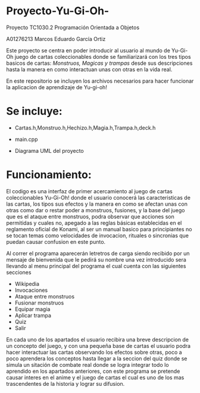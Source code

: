 # Proyecto-Yu-Gi-Oh-
Proyecto TC1030.2 Programación Orientada a Objetos

A01276213 Marcos Eduardo García Ortiz

Este proyecto se centra en poder introducir al usuario al mundo de Yu-Gi-Oh juego de cartas coleccionables donde se familiarizará con los tres tipos basicos de cartas: *Monstruos, Magicas y trampas* desde sus descripciones hasta la manera en como interactuan unas con otras en la vida real.

En este repositorio se incluyen los archivos necesarios para hacer funcionar la aplicacion de aprendizaje de Yu-gi-oh!

# Se incluye:

* Cartas.h,Monstruo.h,Hechizo.h,Magia.h,Trampa.h,deck.h

* main.cpp

* Diagrama UML del proyecto

# Funcionamiento:

El codigo es una interfaz de primer acercamiento al juego de cartas coleccionables Yu-Gi-Oh! donde el usuario conocerá 
las caracteristicas de las cartas, los tipos sus efectos y la manera en como se afectan unas con otras como dar o restar poder a monstruos,
fusiones, y la base del juego que es el ataque entre monstruos, podra observar que acciones son permitidas y cuales no, apegado a las reglas 
básicas establecidas en el reglamento oficial de Konami, al ser un manual basico para principiantes no se tocan temas como velocidades de invocacion, rituales o sincronias que puedan causar confusion en este punto.

Al correr el programa aparecerán letretros de carga siendo recibido por un mensaje de bienvenida que le pedirá su nombre 
una vez introducido sera llevando al menu principal del programa el cual cuenta con las siguientes secciones

* Wikipedia
* Invocaciones
* Ataque entre monstruos
* Fusionar monstruos
* Equipar magia 
* Aplicar trampa
* Quiz
* Salir

En cada uno de los apartados el usuario recibira una breve descripcion de un concepto del juego, y con una pequeña base de cartas el usuario podra hacer interactuar las cartas observando los efectos sobre otras, poco a poco aprendera los conceptos hasta llegar a la seccion del quiz donde se simula un sitación de combate real donde se logra integrar todo lo aprendido en los apartados anteriores, con este programa se pretende causar interes en el anime y el juego de cartas el cual es uno de los mas trascendentes de la historia y lograr su difusion.





